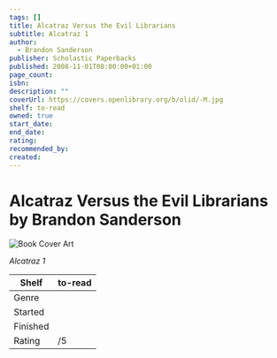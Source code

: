 ```yaml
---
tags: []
title: Alcatraz Versus the Evil Librarians
subtitle: Alcatraz 1
author:
  - Brandon Sanderson
publisher: Scholastic Paperbacks
published: 2008-11-01T08:00:00+01:00
page_count:
isbn:
description: ""
coverUrl: https://covers.openlibrary.org/b/olid/-M.jpg
shelf: to-read
owned: true
start_date:
end_date:
rating:
recommended_by:
created:
---
```


# Alcatraz Versus the Evil Librarians by Brandon Sanderson

![Book Cover Art](https://covers.openlibrary.org/b/olid/-M.jpg)

_Alcatraz 1_

| Shelf | to-read |
| --- | --- |
| Genre |  |
| Started |  |
| Finished |  |
| Rating | /5 |

